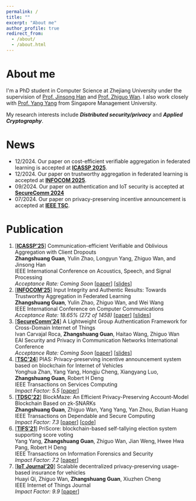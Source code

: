 ```yaml
---
permalink: /
title: ""
excerpt: "About me"
author_profile: true
redirect_from: 
  - /about/
  - /about.html
---
```


# About me

I'm a PhD student in Computer Science at Zhejiang University under the supervision of [Prof. Jinsong Han](https://person.zju.edu.cn/en/hanjinsong) and [Prof. Zhiguo Wan](https://scholar.google.com/citations?user=8D7Vh20AAAAJ&hl=en). I also work closely with [Prof. Yang Yang](https://scholar.google.com/citations?user=QkzqbckAAAAJ&hl=en) from Singapore Management University.

My research interests include ***Distributed security/privacy*** and ***Applied Cryptography***. 

# News
- 12/2024. Our paper on cost-efficient verifiable aggregation in federated learning is accepted at **[ICASSP 2025](https://2025.ieeeicassp.org/)**.
- 12/2024. Our paper on trustworthy aggregation in federated learning is accepted at **[INFOCOM 2025](https://infocom2025.ieee-infocom.org/)**.
- 09/2024. Our paper on authentication and IoT security is accepted at **[SecureComm 2024](https://securecomm.eai-conferences.org/2024/)**
- 07/2024. Our paper on privacy-preserving incentive announcement is accepted at **[IEEE TSC](https://ieeexplore.ieee.org/abstract/document/10584310)**.

# Publication
1. [**[ICASSP'25](https://2025.ieeeicassp.org/)**] Communication-efficient Verifiable and Oblivious Aggregation with Client Dropouts  
   **Zhangshuang Guan**, Yulin Zhao, Longyun Yang, Zhiguo Wan, and Jinsong Han  
   IEEE International Conference on Acoustics, Speech, and Signal Processing  
   *Acceptance Rate: Coming Soon* [[paper]()] [[slides]()]  
1. [**[INFOCOM'25](https://infocom2025.ieee-infocom.org/)**] Input Integrity and Authentic Results: Towards Trustworthy Aggregation in Federated Learning  
   **Zhangshuang Guan**, Yulin Zhao, Zhiguo Wan, and Wei Wang  
   IEEE International Conference on Computer Communications  
   *Acceptance Rate: 18.65% (272 of 1458)* [[paper]()] [[slides]()]
1. [**[SecureComm'24](https://securecomm.eai-conferences.org/2024/)**] A Lightweight Group Authentication Framework for Cross-Domain Internet of Things <br>
   Ivan Carvajal Roca, **Zhangshuang Guan**, Haitao Wang, Zhiguo Wan <br> 
   EAI Security and Privacy in Communication Networks International Conference  <br>
   *Acceptance Rate: Coming Soon* [[paper]()] [[slides]()]
1. [**[TSC'24](https://ieeexplore.ieee.org/xpl/RecentIssue.jsp?punumber=4629386)**] PIAS: Privacy-preserving incentive announcement system based on blockchain for Internet of Vehicles  <br> 
   Yonghua Zhan, Yang Yang, Hongju Cheng, Xiangyang Luo, **Zhangshuang Guan**, Robert H Deng    <br> 
   IEEE Transactions on Services Computing   <br> 
   *Impact Factor: 5.5* [[paper](https://ieeexplore.ieee.org/abstract/document/10584310)]  
1. [**[TDSC'22](https://ieeexplore.ieee.org/xpl/RecentIssue.jsp?punumber=8858)**] BlockMaze: An Efficient Privacy-Preserving Account-Model Blockchain Based on zk-SNARKs <br>
   **Zhangshuang Guan**, Zhiguo Wan, Yang Yang, Yan Zhou, Butian Huang <br>
   IEEE Transactions on Dependable and Secure Computing <br>
   *Impact Factor: 7.3* [[paper](https://ieeexplore.ieee.org/abstract/document/9200775)] [[code](https://github.com/Agzs/BlockMaze)]
1. [**[TIFS'21](https://ieeexplore.ieee.org/xpl/aboutJournal.jsp?punumber=10206)**] PriScore: blockchain-based self-tallying election system supporting score voting <br>
   Yang Yang, **Zhangshuang Guan**, Zhiguo Wan, Jian Weng, Hwee Hwa Pang, Robert H Deng <br>
   IEEE Transactions on Information Forensics and Security <br>
   *Impact Factor: 7.2* [[paper](https://ieeexplore.ieee.org/abstract/document/9524681)] 
1. [**[IoT Journal'20](https://ieeexplore.ieee.org/xpl/RecentIssue.jsp?punumber=6488907)**] Scalable decentralized privacy-preserving usage-based insurance for vehicles <br>
   Huayi Qi, Zhiguo Wan, **Zhangshuang Guan**, Xiuzhen Cheng <br>
   IEEE Internet of Things Journal <br>
   *Impact Factor: 9.9* [[paper](https://ieeexplore.ieee.org/abstract/document/9210591)] 
